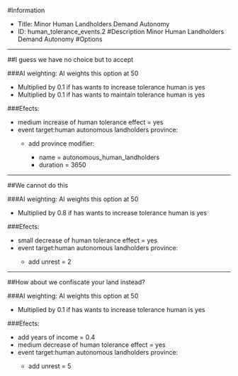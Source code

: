 #Information
 - Title: Minor Human Landholders Demand Autonomy
 - ID: human_tolerance_events.2
#Description
Minor Human Landholders Demand Autonomy
#Options

___
##I guess we have no choice but to accept

###AI weighting:
AI weights this option at 50
 - Multiplied by 0.1 if has wants to increase tolerance human is yes
 - Multiplied by 0.1 if has wants to maintain tolerance human is yes


###Efects:<ul><li>medium increase of human tolerance effect = yes</li><li>event target:human autonomous landholders province:</li><ul><li>add province modifier:</li><ul><li>name = autonomous_human_landholders</li><li>duration = 3650</li></ul></ul></ul>

___
##We cannot do this

###AI weighting:
AI weights this option at 50
 - Multiplied by 0.8 if has wants to increase tolerance human is yes


###Efects:<ul><li>small decrease of human tolerance effect = yes</li><li>event target:human autonomous landholders province:</li><ul><li>add unrest = 2</li></ul></ul>

___
##How about we confiscate your land instead?

###AI weighting:
AI weights this option at 50
 - Multiplied by 0.1 if has wants to increase tolerance human is yes


###Efects:<ul><li>add years of income = 0.4</li><li>medium decrease of human tolerance effect = yes</li><li>event target:human autonomous landholders province:</li><ul><li>add unrest = 5</li></ul></ul>
